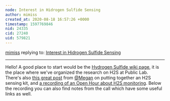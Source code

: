 ```yaml
---
node: Interest in Hidrogen Sulfide Sensing
author: mimiss
created_at: 2020-08-18 16:57:26 +0000
timestamp: 1597769846
nid: 24335
cid: 27240
uid: 579821
---
```




[mimiss](../profile/mimiss) replying to: [Interest in Hidrogen Sulfide Sensing](../notes/nhakhoaparis/08-16-2020/interest-in-hidrogen-sulfide-sensing)

----
Hello! A good place to start would be the [Hydrogen Sulfide wiki page](https://publiclab.org/wiki/hydrogen-sulfide), it is the place where we've organized the research on H2S at Public Lab. There's also [this great post](https://publiclab.org/notes/megan/9-6-2012/putting-together-h2s-test-kit) from [@Megan](/profile/Megan) on putting together an H2S sensing kit, and [a recording of an Open Hour about H2S monitoring](https://publiclab.org/wiki/openhour-archive#January+8:+Exploratory+hydrogen+sulfide+monitoring+methods). Below the recording you can also find notes from the call which have some useful links as well.